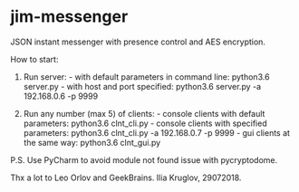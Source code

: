 # jim-messenger
JSON instant messenger with presence control and AES encryption.

How to start:

1. Run server:
		- with default parameters in command line:
								python3.6 server.py
		- with host and port specified:
								python3.6 server.py -a 192.168.0.6 -p 9999

2. Run any number (max 5) of clients:
		- console clients with default parameters:
								python3.6 clnt_cli.py
		- console clients with specified parameters:
								python3.6 clnt_cli.py -a 192.168.0.7 -p 9999
		- gui clients at the same way:
								python3.6 clnt_gui.py

P.S. Use PyCharm to avoid module not found issue with pycryptodome.

Thx a lot to Leo Orlov and GeekBrains.
Ilia Kruglov, 29072018.
